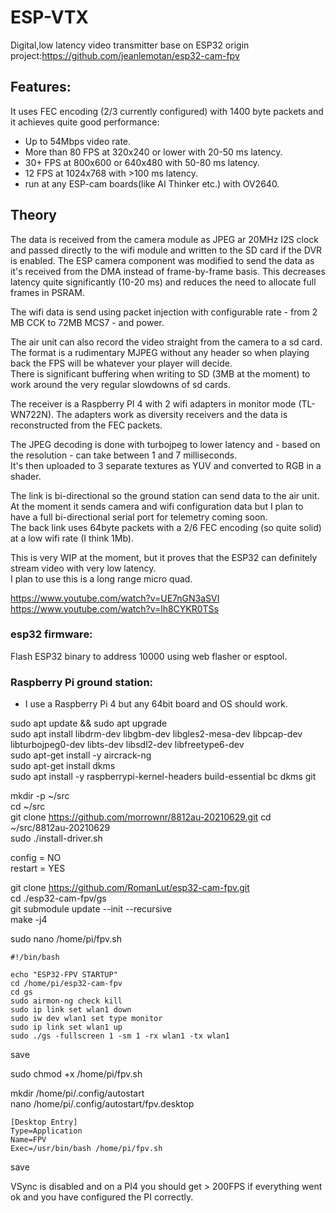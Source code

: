 # ESP-VTX
Digital,low latency video transmitter base on ESP32
origin project:https://github.com/jeanlemotan/esp32-cam-fpv

## Features:
It uses FEC encoding (2/3 currently configured) with 1400 byte packets and it achieves quite good performance:
* Up to 54Mbps video rate.
* More than 80 FPS at 320x240 or lower with 20-50 ms latency.
* 30+ FPS at 800x600 or 640x480 with 50-80 ms latency.
* 12 FPS at 1024x768 with >100 ms latency.
* run at any ESP-cam boards(like AI Thinker etc.) with OV2640.

## Theory
The data is received from the camera module as JPEG ar 20MHz I2S clock and passed directly to the wifi module and written to the SD card if the DVR is enabled.
The ESP camera component was modified to send the data as it's received from the DMA instead of frame-by-frame basis. This decreases latency quite significantly (10-20 ms) and reduces the need to allocate full frames in PSRAM.

The wifi data is send using packet injection with configurable rate - from 2 MB CCK to 72MB MCS7 - and power.

The air unit can also record the video straight from the camera to a sd card. The format is a rudimentary MJPEG without any header so when playing back the FPS will be whatever your player will decide.\
There is significant buffering when writing to SD (3MB at the moment) to work around the very regular slowdowns of sd cards.


The receiver is a Raspberry PI 4 with 2 wifi adapters in monitor mode (TL-WN722N). The adapters work as diversity receivers and the data is reconstructed from the FEC packets.

The JPEG decoding is done with turbojpeg to lower latency and - based on the resolution - can take between 1 and 7 milliseconds.\
It's then uploaded to 3 separate textures as YUV and converted to RGB in a shader.

The link is bi-directional so the ground station can send data to the air unit. At the moment it sends camera and wifi configuration data but I plan to have a full bi-directional serial port for telemetry coming soon.\
The back link uses 64byte packets with a 2/6 FEC encoding (so quite solid) at a low wifi rate (I think 1Mb).

This is very WIP at the moment, but it proves that the ESP32 can definitely stream video with very low latency. \
I plan to use this is a long range micro quad.

https://www.youtube.com/watch?v=UE7nGN3aSVI      
https://www.youtube.com/watch?v=lh8CYKR0TSs     
### esp32 firmware:
Flash ESP32 binary to address 10000 using web flasher or esptool.

### Raspberry Pi ground station:
- I use a Raspberry Pi 4 but any 64bit board and OS should work.

sudo apt update && sudo apt upgrade           
sudo apt install libdrm-dev libgbm-dev libgles2-mesa-dev libpcap-dev libturbojpeg0-dev libts-dev libsdl2-dev libfreetype6-dev             
sudo apt-get install -y aircrack-ng            
sudo apt-get install dkms           
sudo apt install -y raspberrypi-kernel-headers build-essential bc dkms git           

mkdir -p ~/src               
cd ~/src                   
git clone https://github.com/morrownr/8812au-20210629.git
cd ~/src/8812au-20210629                 
sudo ./install-driver.sh              

config = NO                     
restart = YES               

git clone https://github.com/RomanLut/esp32-cam-fpv.git                   
cd ./esp32-cam-fpv/gs                         
git submodule update --init --recursive                  
make -j4               

sudo nano /home/pi/fpv.sh                 

    #!/bin/bash

    echo "ESP32-FPV STARTUP"
    cd /home/pi/esp32-cam-fpv
    cd gs
    sudo airmon-ng check kill
    sudo ip link set wlan1 down
    sudo iw dev wlan1 set type monitor
    sudo ip link set wlan1 up
    sudo ./gs -fullscreen 1 -sm 1 -rx wlan1 -tx wlan1

save                  

sudo chmod +x /home/pi/fpv.sh                    

mkdir /home/pi/.config/autostart                  
nano /home/pi/.config/autostart/fpv.desktop             

    [Desktop Entry]
    Type=Application
    Name=FPV
    Exec=/usr/bin/bash /home/pi/fpv.sh

save              

VSync is disabled and on a PI4 you should get > 200FPS if everything went ok and you have configured the PI correctly.




